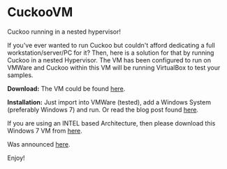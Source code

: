 # CuckooVM
Cuckoo running in a nested hypervisor!

If you've ever wanted to run Cuckoo but couldn't afford dedicating a full workstation/server/PC for it? Then, here is a solution for that by running Cuckoo in a nested Hypervisor. The VM has been configured to run on VMWare and Cuckoo within this VM will be running VirtualBox to test your samples.

**Download:**
The VM could be found [here](https://archive.org/details/CuckooVM).

**Installation:**
Just import into VMWare (tested), add a Windows System (preferably Windows 7) and run. Or read the blog post found [here](http://bit.ly/HowtoUseCuckooVM2).

If you are using an INTEL based Architecture, then please download this Windows 7 VM from [here](http://bit.ly/2w9Sih5).

Was announced [here](https://twitter.com/binaryz0ne/status/1239988679692738561).

Enjoy!

